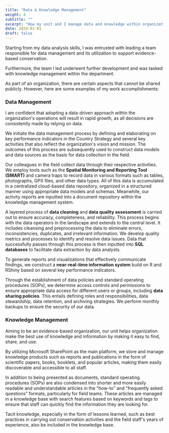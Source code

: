 ```yaml
---
title: "Data & Knowledge Management"
weight: 4
subtitle: ""
excerpt: "How my unit and I manage data and knowledge within organization."
date: 2024-01-01
draft: false
---
```


Starting from my data analysis skills, I was entrusted with leading a team responsible for data management and its utilization to support evidence-based conservation.

Furthermore, the team I led underwent further development and was tasked with knowledge management within the department.

As part of an organization, there are certain aspects that cannot be shared publicly. However, here are some examples of my work accomplishments:

### Data Management

I am confident that adopting a data-driven approach within the organization's operations will result in rapid growth, as all decisions are consistently made by relying on data.

We initiate the data management process by defining and elaborating on key performance indicators in the Country Strategy and several key activities that also reflect the organization's vision and mission. The outcomes of this process are subsequently used to construct data models and data sources as the basis for data collection in the field.

Our colleagues in the field collect data through their respective activities. We employ tools such as the **Spatial Monitoring and Reporting Tool (SMART)** and camera traps to record data in various formats such as tables, photographs, GPX files, and other data types. All of this data is accumulated in a centralized cloud-based data repository, organized in a structured manner using appropriate data models and schemas. Meanwhile, our activity reports are inputted into a document repository within the knowledge management system.

A layered process of **data cleaning** and **data quality assessment** is carried out to ensure accuracy, completeness, and reliability. This process begins with the data operators in the landscape and extends to the central level. It includes cleansing and preprocessing the data to eliminate errors, inconsistencies, duplicates, and irrelevant information. We develop quality metrics and processes to identify and resolve data issues. Data that successfully passes through this process is then inputted into **SQL databases** to facilitate data extraction by data analysts.

To generate reports and visualizations that effectively communicate findings, we construct a **near-real-time information system** build on R and RShiny based on several key performance indicators.

Through the establishment of data policies and standard operating procedures (SOPs), we determine access controls and permissions to ensure appropriate data access for different users or groups, including **data sharing policies**. This entails defining roles and responsibilities, data stewardship, data retention, and archiving strategies. We perform monthly backups to ensure the security of our data.

### Knowledge Management


Aiming to be an evidence-based organization, our unit helps organization make the best use of knowledge and information by making it easy to find, share, and use.

By utilizing Microsoft SharePoint as the main platform, we store and manage knowledge products such as reports and publications in the form of scientific papers, books, booklets, and popular articles, making them easily discoverable and accessible to all staff.

In addition to being presented as documents, standard operating procedures (SOPs) are also condensed into shorter and more easily readable and understandable articles in the "how-to" and "frequently asked questions" formats, particularly for field teams. These articles are managed in a knowledge base with search features based on keywords and tags to ensure that staff can quickly find the information they are looking for.

Tacit knowledge, especially in the form of lessons learned, such as best practices in carrying out conservation activities and the field staff's years of experience, also be included in the knowledge base.